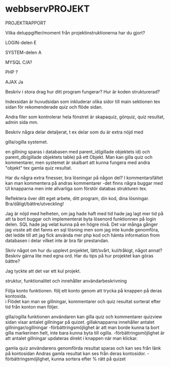 # webbservPROJEKT

PROJEKTRAPPORT

Vilka deluppgifter/moment från projektinstruktionerna har du gjort?

  LOGIN-delen E

  SYSTEM-delen A

  MYSQL C/A?

  PHP ?

  AJAX Ja

Beskriv i stora drag hur ditt program fungerar? Hur är koden strukturerad?

  Indexsidan är huvudsidan som inkluderar olika sidor till main sektionen tex sidan för rekomenderade quiz och flöde sidan.

  Andra filer som kontrolerar hela fönstret är skapaquiz, görquiz, quiz resultat, admin sida mm.

Beskriv några delar detaljerat, t ex delar som du är extra nöjd med

  gilla/ogilla systemet. 
  
  en gillning sparas i databasen med parent_id(gillade objektets id) och parent_db(gillade objektets table) på ett Objekt. Man kan gilla quiz och kommentarer,
  men systemet är skalbart att kunna fungera med andra "objekt" tex gamla quiz resultat. 

Har du några extra finesser, bra lösningar på någon del?
  I kommentarsfältet kan man kommentera på andras kommentarer
  -det finns några buggar med UI knapparna men inte allvarliga som förstör databas strukturen tex.

Reflektera över ditt eget arbete, ditt program, din kod, dina lösningar. Bra/dåligt/bättre/utveckling!

  Jag är nöjd med helheten, om jag hade haft med tid hade jag lagt mer tid på att ta bort buggar och implementerat byta lösenord funktionnen på login delen.
  SQL hade jag velat kunna på en högre nivå. Det var många gånger jag visste att det fanns en sql lösning men som jag inte kunde genomföra, 
  det ledde till att jag fick använda mer php kod och hämta information from databasen i delar vilket inte är bra fär prestandan.
  
Skriv något om hur du upplevt projektet, lätt/svårt, kul/tråkigt, något annat? Beskriv gärna lite med egna ord.
Har du tips på hur projektet kan göras bättre?

  Jag tyckte att det var ett kul projekt.

struktur, funktionalitet och innehåller användarbeskrivning

Följa konto funktionen. 
  följ ett konto genom att trycka på knappen på deras kontosida.  
  i Flödet kan man se gillningar, kommentarer och quiz resultat sorterat efter tid från konton man följer.
  
 gilla/ogilla funktionen
  användaren kan gilla quiz och kommentarer
  quizview sidan visar antalet gillningar på quizet.
  gillaknapparna innehåller antalet gillningar/ogillningar
  -förbättringsmöjlighet är att man borde kunna ta bort gilla markerinen helt, inte bara kunna byta till ogilla.
  -förbättringsmöjlighet är att antalet gillningar updateras direkt i knappen när man klickar.
  
 gamla quiz
  användarens genomförda resultat sparas och kan ses från länk på kontosidan
  Andras gamla resultat kan ses från deras kontosidor.
  -förbättringsmöjlighet, kunna sortera efter % rätt på quizet
  
  
  

